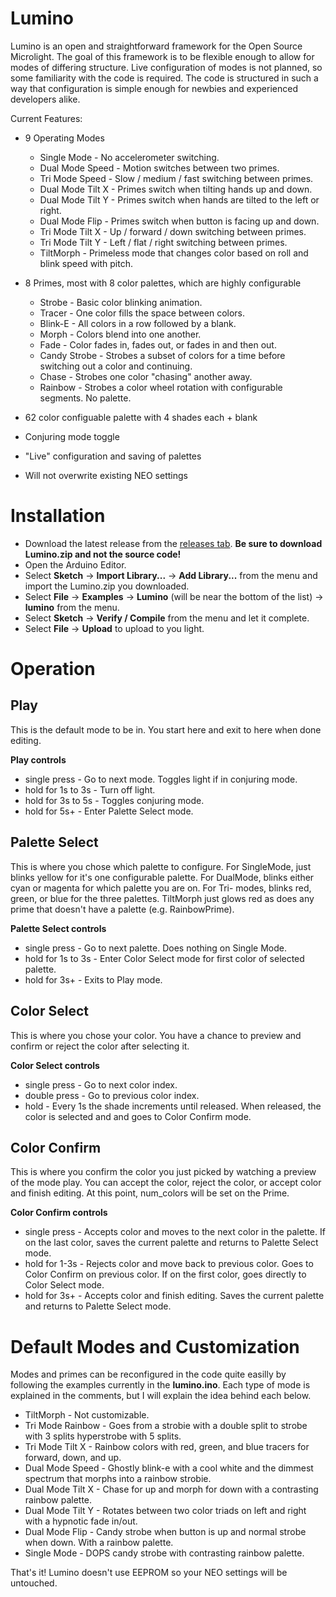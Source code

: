 # Lumino

Lumino is an open and straightforward framework for the Open Source Microlight. The goal of this framework is to be flexible enough to allow for modes of differing structure. Live configuration of modes is not planned, so some familiarity with the code is required. The code is structured in such a way that configuration is simple enough for newbies and experienced developers alike.

Current Features:
* 9 Operating Modes
  * Single Mode - No accelerometer switching.
  * Dual Mode Speed - Motion switches between two primes.
  * Tri Mode Speed - Slow / medium / fast switching between primes.
  * Dual Mode Tilt X - Primes switch when tilting hands up and down.
  * Dual Mode Tilt Y - Primes switch when hands are tilted to the left or right.
  * Dual Mode Flip - Primes switch when button is facing up and down.
  * Tri Mode Tilt X - Up / forward / down switching between primes.
  * Tri Mode Tilt Y - Left / flat / right switching between primes.
  * TiltMorph - Primeless mode that changes color based on roll and blink speed with pitch.

* 8 Primes, most with 8 color palettes, which are highly configurable
  * Strobe - Basic color blinking animation.
  * Tracer - One color fills the space between colors.
  * Blink-E - All colors in a row followed by a blank.
  * Morph - Colors blend into one another.
  * Fade - Color fades in, fades out, or fades in and then out.
  * Candy Strobe - Strobes a subset of colors for a time before switching out a color and continuing.
  * Chase - Strobes one color "chasing" another away.
  * Rainbow - Strobes a color wheel rotation with configurable segments. No palette.

* 62 color configuable palette with 4 shades each + blank
* Conjuring mode toggle
* "Live" configuration and saving of palettes
* Will not overwrite existing NEO settings


# Installation

* Download the latest release from the [releases tab](http://github.com/iterati/lumino/releases/). **Be sure to download Lumino.zip and not the source code!**
* Open the Arduino Editor.
* Select **Sketch** -> **Import Library...** -> **Add Library...** from the menu and import the Lumino.zip you downloaded.
* Select **File** -> **Examples** -> **Lumino** (will be near the bottom of the list) -> **lumino** from the menu.
* Select **Sketch** -> **Verify / Compile** from the menu and let it complete.
* Select **File** -> **Upload** to upload to you light.


# Operation

## Play
This is the default mode to be in. You start here and exit to here when done editing.

**Play controls**
* single press - Go to next mode. Toggles light if in conjuring mode.
* hold for 1s to 3s - Turn off light.
* hold for 3s to 5s - Toggles conjuring mode.
* hold for 5s+ - Enter Palette Select mode.

## Palette Select
This is where you chose which palette to configure. For SingleMode, just blinks yellow for it's one configurable palette. For DualMode, blinks either cyan or magenta for which palette you are on. For Tri- modes, blinks red, green, or blue for the three palettes. TiltMorph just glows red as does any prime that doesn't have a palette (e.g. RainbowPrime).

**Palette Select controls**
* single press - Go to next palette. Does nothing on Single Mode.
* hold for 1s to 3s - Enter Color Select mode for first color of selected palette.
* hold for 3s+ - Exits to Play mode.

## Color Select
This is where you chose your color. You have a chance to preview and confirm or reject the color after selecting it.

**Color Select controls**
* single press - Go to next color index.
* double press - Go to previous color index.
* hold - Every 1s the shade increments until released. When released, the color is selected and and goes to Color Confirm mode.

## Color Confirm
This is where you confirm the color you just picked by watching a preview of the mode play. You can accept the color, reject the color, or accept color and finish editing. At this point, num_colors will be set on the Prime.

**Color Confirm controls**
* single press - Accepts color and moves to the next color in the palette. If on the last color, saves the current palette and returns to Palette Select mode.
* hold for 1-3s - Rejects color and move back to previous color. Goes to Color Confirm on previous color. If on the first color, goes directly to Color Select mode.
* hold for 3s+ - Accepts color and finish editing. Saves the current palette and returns to Palette Select mode.


# Default Modes and Customization

Modes and primes can be reconfigured in the code quite easilly by following the examples currently in the **lumino.ino**. Each type of mode is explained in the comments, but I will explain the idea behind each below.

* TiltMorph - Not customizable.
* Tri Mode Rainbow - Goes from a strobie with a double split to strobe with 3 splits hyperstrobe with 5 splits.
* Tri Mode Tilt X - Rainbow colors with red, green, and blue tracers for forward, down, and up.
* Dual Mode Speed - Ghostly blink-e with a cool white and the dimmest spectrum that morphs into a rainbow strobie.
* Dual Mode Tilt X - Chase for up and morph for down with a contrasting rainbow palette.
* Dual Mode Tilt Y - Rotates between two color triads on left and right with a hypnotic fade in/out.
* Dual Mode Flip - Candy strobe when button is up and normal strobe when down. With a rainbow palette.
* Single Mode - DOPS candy strobe with contrasting rainbow palette.


That's it! Lumino doesn't use EEPROM so your NEO settings will be untouched.
